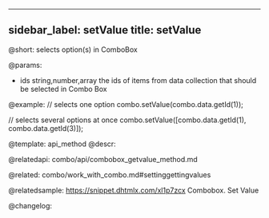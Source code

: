 
---
sidebar_label: setValue
title: setValue
---          

@short: selects option(s) in ComboBox


@params:
- ids	 string,number,array	 the ids of items from data collection that should be selected in Combo Box



@example:
// selects one option
combo.setValue(combo.data.getId(1));
 
// selects several options at once
combo.setValue([combo.data.getId(1), combo.data.getId(3)]);


@template: api_method
@descr:



@relatedapi:
combo/api/combobox_getvalue_method.md

@related: combo/work_with_combo.md#settinggettingvalues

@relatedsample:
https://snippet.dhtmlx.com/xl1p7zcx	Combobox. Set Value

@changelog:


